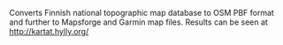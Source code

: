 Converts Finnish national topographic map database to OSM PBF format and further to Mapsforge and Garmin map files. Results can be seen at http://kartat.hylly.org/
